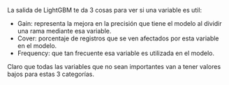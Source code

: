 La salida de LightGBM te da 3 cosas para ver si una variable es util:

- Gain: representa la mejora en la precisión que tiene el modelo al dividir una rama mediante esa variable.
- Cover: porcentaje de registros que se ven afectados por esta variable en el modelo.
- Frequency: que tan frecuente esa variable es utilizada en el modelo.

Claro que todas las variables que no sean importantes van a tener valores bajos para estas 3 categorías.
